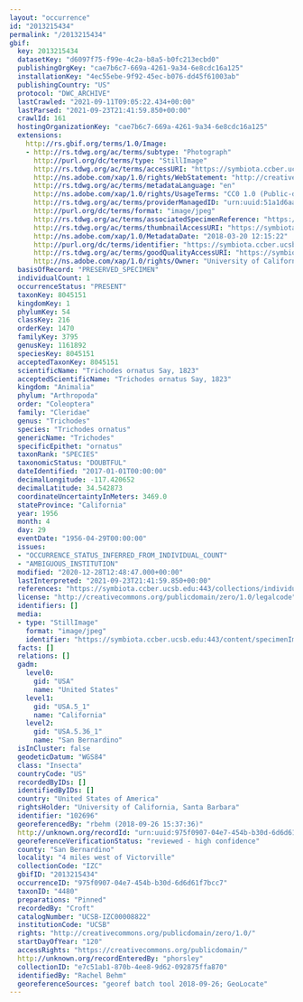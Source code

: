 ```yaml
---
layout: "occurrence"
id: "2013215434"
permalink: "/2013215434"
gbif:
  key: 2013215434
  datasetKey: "d6097f75-f99e-4c2a-b8a5-b0fc213ecbd0"
  publishingOrgKey: "cae7b6c7-669a-4261-9a34-6e8cdc16a125"
  installationKey: "4ec55ebe-9f92-45ec-b076-dd45f61003ab"
  publishingCountry: "US"
  protocol: "DWC_ARCHIVE"
  lastCrawled: "2021-09-11T09:05:22.434+00:00"
  lastParsed: "2021-09-23T21:41:59.850+00:00"
  crawlId: 161
  hostingOrganizationKey: "cae7b6c7-669a-4261-9a34-6e8cdc16a125"
  extensions:
    http://rs.gbif.org/terms/1.0/Image:
    - http://rs.tdwg.org/ac/terms/subtype: "Photograph"
      http://purl.org/dc/terms/type: "StillImage"
      http://rs.tdwg.org/ac/terms/accessURI: "https://symbiota.ccber.ucsb.edu:443/content/specimenImages/UCSB_IZC/UCSB-IZC00008/UCSB-IZC00008822_lg.jpg"
      http://ns.adobe.com/xap/1.0/rights/WebStatement: "http://creativecommons.org/publicdomain/zero/1.0/"
      http://rs.tdwg.org/ac/terms/metadataLanguage: "en"
      http://ns.adobe.com/xap/1.0/rights/UsageTerms: "CC0 1.0 (Public-domain)"
      http://rs.tdwg.org/ac/terms/providerManagedID: "urn:uuid:51a1d6aa-8361-47cb-8ed0-ebd4f41bc12f"
      http://purl.org/dc/terms/format: "image/jpeg"
      http://rs.tdwg.org/ac/terms/associatedSpecimenReference: "https://symbiota.ccber.ucsb.edu:443/collections/individual/index.php?occid=102696"
      http://rs.tdwg.org/ac/terms/thumbnailAccessURI: "https://symbiota.ccber.ucsb.edu:443/content/specimenImages/UCSB_IZC/UCSB-IZC00008/UCSB-IZC00008822_tn.jpg"
      http://ns.adobe.com/xap/1.0/MetadataDate: "2018-03-20 12:15:22"
      http://purl.org/dc/terms/identifier: "https://symbiota.ccber.ucsb.edu:443/content/specimenImages/UCSB_IZC/UCSB-IZC00008/UCSB-IZC00008822_lg.jpg"
      http://rs.tdwg.org/ac/terms/goodQualityAccessURI: "https://symbiota.ccber.ucsb.edu:443/content/specimenImages/UCSB_IZC/UCSB-IZC00008/UCSB-IZC00008822.jpg"
      http://ns.adobe.com/xap/1.0/rights/Owner: "University of California, Santa Barbara"
  basisOfRecord: "PRESERVED_SPECIMEN"
  individualCount: 1
  occurrenceStatus: "PRESENT"
  taxonKey: 8045151
  kingdomKey: 1
  phylumKey: 54
  classKey: 216
  orderKey: 1470
  familyKey: 3795
  genusKey: 1161892
  speciesKey: 8045151
  acceptedTaxonKey: 8045151
  scientificName: "Trichodes ornatus Say, 1823"
  acceptedScientificName: "Trichodes ornatus Say, 1823"
  kingdom: "Animalia"
  phylum: "Arthropoda"
  order: "Coleoptera"
  family: "Cleridae"
  genus: "Trichodes"
  species: "Trichodes ornatus"
  genericName: "Trichodes"
  specificEpithet: "ornatus"
  taxonRank: "SPECIES"
  taxonomicStatus: "DOUBTFUL"
  dateIdentified: "2017-01-01T00:00:00"
  decimalLongitude: -117.420652
  decimalLatitude: 34.542873
  coordinateUncertaintyInMeters: 3469.0
  stateProvince: "California"
  year: 1956
  month: 4
  day: 29
  eventDate: "1956-04-29T00:00:00"
  issues:
  - "OCCURRENCE_STATUS_INFERRED_FROM_INDIVIDUAL_COUNT"
  - "AMBIGUOUS_INSTITUTION"
  modified: "2020-12-28T12:48:47.000+00:00"
  lastInterpreted: "2021-09-23T21:41:59.850+00:00"
  references: "https://symbiota.ccber.ucsb.edu:443/collections/individual/index.php?occid=102696"
  license: "http://creativecommons.org/publicdomain/zero/1.0/legalcode"
  identifiers: []
  media:
  - type: "StillImage"
    format: "image/jpeg"
    identifier: "https://symbiota.ccber.ucsb.edu:443/content/specimenImages/UCSB_IZC/UCSB-IZC00008/UCSB-IZC00008822_lg.jpg"
  facts: []
  relations: []
  gadm:
    level0:
      gid: "USA"
      name: "United States"
    level1:
      gid: "USA.5_1"
      name: "California"
    level2:
      gid: "USA.5.36_1"
      name: "San Bernardino"
  isInCluster: false
  geodeticDatum: "WGS84"
  class: "Insecta"
  countryCode: "US"
  recordedByIDs: []
  identifiedByIDs: []
  country: "United States of America"
  rightsHolder: "University of California, Santa Barbara"
  identifier: "102696"
  georeferencedBy: "rbehm (2018-09-26 15:37:36)"
  http://unknown.org/recordId: "urn:uuid:975f0907-04e7-454b-b30d-6d6d61f7bcc7"
  georeferenceVerificationStatus: "reviewed - high confidence"
  county: "San Bernardino"
  locality: "4 miles west of Victorville"
  collectionCode: "IZC"
  gbifID: "2013215434"
  occurrenceID: "975f0907-04e7-454b-b30d-6d6d61f7bcc7"
  taxonID: "4480"
  preparations: "Pinned"
  recordedBy: "Croft"
  catalogNumber: "UCSB-IZC00008822"
  institutionCode: "UCSB"
  rights: "http://creativecommons.org/publicdomain/zero/1.0/"
  startDayOfYear: "120"
  accessRights: "https://creativecommons.org/publicdomain/"
  http://unknown.org/recordEnteredBy: "phorsley"
  collectionID: "e7c51ab1-870b-4ee8-9d62-092875ffa870"
  identifiedBy: "Rachel Behm"
  georeferenceSources: "georef batch tool 2018-09-26; GeoLocate"
---
```

